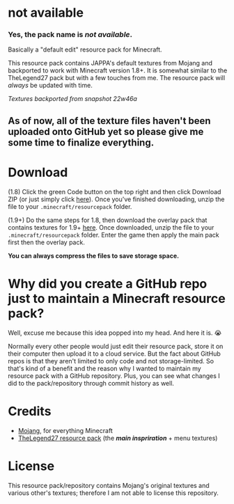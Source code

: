# not available
### Yes, the pack name is *not available*.
Basically a "default edit" resource pack for Minecraft. 

This resource pack contains JAPPA's default textures from Mojang and backported to work with Minecraft version 1.8+. It is somewhat similar to the TheLegend27 pack but with a few touches from me. The resource pack will *always* be updated with time.

*Textures backported from snapshot 22w46a*
## As of now, all of the texture files haven't been uploaded onto GitHub yet so please give me some time to finalize everything.
# Download
(1.8) Click the green Code button on the top right and then click Download ZIP (or just simply click [here](https://github.com/th3n4n/not-available/archive/refs/heads/main.zip)). Once you've finished downloading, unzip the file to your `.minecraft/resourcepack` folder. 

(1.9+) Do the same steps for 1.8, then download the overlay pack that contains textures for 1.9+ [here](https://github.com/th3n4n/not-available/archive/refs/heads/1.9+-overlay.zip). Once downloaded, unzip the file to your `.minecraft/resourcepack` folder. Enter the game then apply the main pack first then the overlay pack.

**You can always compress the files to save storage space.**
# Why did you create a GitHub repo just to maintain a Minecraft resource pack?
Well, excuse me because this idea popped into my head. And here it is. 😭

Normally every other people would just edit their resource pack, store it on their computer then upload it to a cloud service. But the fact about GitHub repos is that they aren't limited to only code and not storage-limited. So that's kind of a benefit and the reason why I wanted to maintain my resource pack with a GitHub repository. Plus, you can see what changes I did to the pack/repository through commit history as well.
# Credits
- [Mojang](https://mojang.com), for everything Minecraft
- [TheLegend27 resource pack](http://www.mediafire.com/file/8l3nm7wcylbbylv/TheLegend27.zip/file) (the **_main inspriration_** + menu textures)
# License
This resource pack/repository contains Mojang's original textures and various other's textures; therefore I am not able to license this repository.


